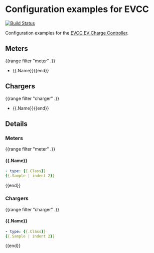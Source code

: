 # Configuration examples for EVCC

[![Build Status](https://travis-ci.org/andig/evcc-config.svg?branch=master)](https://travis-ci.org/andig/evcc-config)

Configuration examples for the [EVCC EV Charge Controller](https://github.com/andig/evcc).

## Meters
{{range filter "meter" .}}
- {{.Name}}{{end}}

## Chargers
{{range filter "charger" .}}
- {{.Name}}{{end}}

## Details

### Meters

{{range filter "meter" .}}
#### {{.Name}}

```yaml
- type: {{.Class}}
{{.Sample | indent 2}}
```
{{end}}

### Chargers

{{range filter "charger" .}}
#### {{.Name}}

```yaml
- type: {{.Class}}
{{.Sample | indent 2}}
```
{{end}}
